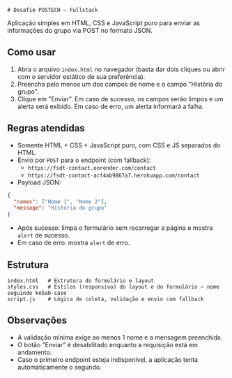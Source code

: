     # Desafio POSTECH – Fullstack

Aplicação simples em HTML, CSS e JavaScript puro para enviar as informações do grupo via POST no formato JSON.

## Como usar

1. Abra o arquivo `index.html` no navegador (basta dar dois cliques ou abrir com o servidor estático de sua preferência).
2. Preencha pelo menos um dos campos de nome e o campo "História do grupo".
3. Clique em "Enviar". Em caso de sucesso, os campos serão limpos e um alerta será exibido. Em caso de erro, um alerta informará a falha.

## Regras atendidas

- Somente HTML + CSS + JavaScript puro, com CSS e JS separados do HTML.
- Envio por `POST` para o endpoint (com fallback):
  - `https://fsdt-contact.onrender.com/contact`
  - `https://fsdt-contact-acf4ab9867a7.herokuapp.com/contact`
- Payload JSON:

```json
{
  "names": ["Nome 1", "Nome 2"],
  "message": "História do grupo"
}
```

- Após sucesso: limpa o formulário sem recarregar a página e mostra `alert` de sucesso.
- Em caso de erro: mostra `alert` de erro.

## Estrutura

```
index.html   # Estrutura do formulário e layout
styles.css   # Estilos (responsivo) do layout e do formulário — nome seguindo kebab-case
script.js    # Lógica de coleta, validação e envio com fallback
```

## Observações

- A validação mínima exige ao menos 1 nome e a mensagem preenchida.
- O botão "Enviar" é desabilitado enquanto a requisição está em andamento.
- Caso o primeiro endpoint esteja indisponível, a aplicação tenta automaticamente o segundo.
